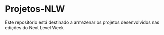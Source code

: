 # Projetos-NLW
Este repositório está destinado a armazenar os projetos desenvolvidos nas edições do Next Level Week
